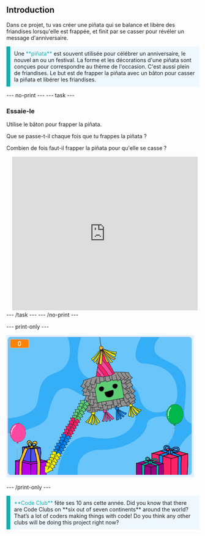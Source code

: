 ## Introduction

Dans ce projet, tu vas créer une piñata qui se balance et libère des friandises lorsqu'elle est frappée, et finit par se casser pour révéler un message d'anniversaire.

<p style="border-left: solid; border-width:10px; border-color: #0faeb0; background-color: aliceblue; padding: 10px;">
Une <span style="color: #0faeb0">**piñata**</span> est souvent utilisée pour célébrer un anniversaire, le nouvel an ou un festival. La forme et les décorations d'une piñata sont conçues pour correspondre au thème de l'occasion. C'est aussi plein de friandises. Le but est de frapper la piñata avec un bâton pour casser la piñata et libérer les friandises.    
</p>

--- no-print --- --- task ---
### Essaie-le
<div style="display: flex; flex-wrap: wrap">
<div style="flex-basis: 175px; flex-grow: 1">  
Utilise le bâton pour frapper la piñata. 

Que se passe-t-il chaque fois que tu frappes la piñata ? 

Combien de fois faut-il frapper la piñata pour qu'elle se casse ?  
</div>
<div class="scratch-preview" style="margin-left: 15px;">
  <iframe allowtransparency="true" width="485" height="402" src="https://scratch.mit.edu/projects/embed/649873783/?autostart=false" frameborder="0"></iframe>
</div>
</div>
--- /task --- --- /no-print ---

--- print-only ---

![Completed project.](images/showcase_static.png)

--- /print-only ---

<p style="border-left: solid; border-width:10px; border-color: #0faeb0; background-color: aliceblue; padding: 10px;">
<span style="color: #0faeb0">**Code Club**</span> fête ses 10 ans cette année. Did you know that there are Code Clubs on **six out of seven continents** around the world? That’s a lot of coders making things with code! Do you think any other clubs will be doing this project right now?   
</p>
